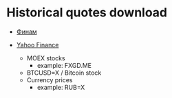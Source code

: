 # Historical quotes download

- [Финам](https://www.finam.ru/)

- [Yahoo Finance](https://finance.yahoo.com/)
  - MOEX stocks
    - example: FXGD.ME
  - BTCUSD=X / Bitcoin stock
  - Currency prices
    - example: RUB=X
